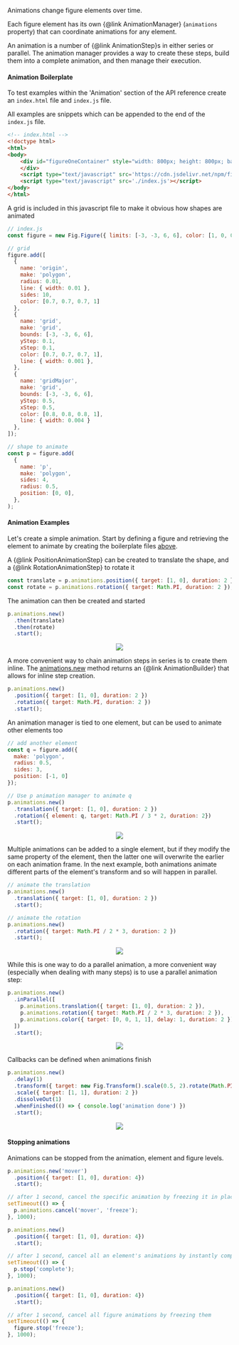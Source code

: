 Animations change figure elements over time.

Each figure element has its own {@link AnimationManager} (`animations` property) that can coordinate animations for any element.

An animation is a number of {@link AnimationStep}s in either series or parallel. The animation manager provides a way to create these steps, build them into a complete animation, and then manage their execution.

#### <a id="animation-boilerplate"></a> Animation Boilerplate
To test examples within the 'Animation' section of the API reference create an `index.html` file and `index.js` file.

All examples are snippets which can be appended to the end of the `index.js` file.

```html
<!-- index.html -->
<!doctype html>
<html>
<body>
    <div id="figureOneContainer" style="width: 800px; height: 800px; background-color: white;">
    </div>
    <script type="text/javascript" src='https://cdn.jsdelivr.net/npm/figureone@0.10.11/figureone.min.js'></script>
    <script type="text/javascript" src='./index.js'></script>
</body>
</html>
```

A grid is included in this javascript file to make it obvious how shapes are animated
```javascript
// index.js
const figure = new Fig.Figure({ limits: [-3, -3, 6, 6], color: [1, 0, 0, 1], lineWidth: 0.01, font: { size: 0.1 } });

// grid
figure.add([
  {
    name: 'origin',
    make: 'polygon',
    radius: 0.01,
    line: { width: 0.01 },
    sides: 10,
    color: [0.7, 0.7, 0.7, 1]
  },
  {
    name: 'grid',
    make: 'grid',
    bounds: [-3, -3, 6, 6],
    yStep: 0.1,
    xStep: 0.1,
    color: [0.7, 0.7, 0.7, 1],
    line: { width: 0.001 },
  },
  {
    name: 'gridMajor',
    make: 'grid',
    bounds: [-3, -3, 6, 6],
    yStep: 0.5,
    xStep: 0.5,
    color: [0.8, 0.8, 0.8, 1],
    line: { width: 0.004 }
  },
]);

// shape to animate
const p = figure.add(
  {
    name: 'p',
    make: 'polygon',
    sides: 4,
    radius: 0.5,
    position: [0, 0],
  },
);
```

#### Animation Examples

Let's create a simple animation. Start by defining a figure and retrieving the element to animate by creating the boilerplate files [above](#animation-boilerplate).

A {@link PositionAnimationStep} can be created to translate the shape, and a {@link RotationAnimationStep} to rotate it
```javascript
const translate = p.animations.position({ target: [1, 0], duration: 2 });
const rotate = p.animations.rotation({ target: Math.PI, duration: 2 });
```

The animation can then be created and started
```javascript
p.animations.new()
  .then(translate)
  .then(rotate)
  .start();
```

<p style="text-align: center"><img src="./tutorials/animation/ex1.gif"></p>


A more convenient way to chain animation steps in series is to create them inline. The <a href="#animationmanagernew">animations.new</a> method returns an {@link AnimationBuilder} that allows for inline step creation.

```javascript
p.animations.new()
  .position({ target: [1, 0], duration: 2 })
  .rotation({ target: Math.PI, duration: 2 })
  .start();
```


An animation manager is tied to one element, but can be used to animate other elements too
```javascript
// add another element
const q = figure.add({
  make: 'polygon',
  radius: 0.5,
  sides: 3,
  position: [-1, 0]
});

// Use p animation manager to animate q
p.animations.new()
  .translation({ target: [1, 0], duration: 2 })
  .rotation({ element: q, target: Math.PI / 3 * 2, duration: 2})
  .start();
```

<p style="text-align: center"><img src="./tutorials/animation/ex2.gif"></p>


Multiple animations can be added to a single element, but if they modify the same property of the element, then the latter one will overwrite the earlier on each animation frame. In the next example, both animations animate different parts of the element's transform and so will happen in parallel.

```javascript
// animate the translation
p.animations.new()
  .translation({ target: [1, 0], duration: 2 })
  .start();

// animate the rotation
p.animations.new()
  .rotation({ target: Math.PI / 2 * 3, duration: 2 })
  .start();
```

<p style="text-align: center"><img src="./tutorials/animation/ex3.gif"></p>

While this is one way to do a parallel animation, a more convenient way (especially when dealing with many steps) is to use a parallel animation step:

```javascript
p.animations.new()
  .inParallel([
    p.animations.translation({ target: [1, 0], duration: 2 }),
    p.animations.rotation({ target: Math.PI / 2 * 3, duration: 2 }),
    p.animations.color({ target: [0, 0, 1, 1], delay: 1, duration: 2 }),
  ])
  .start();
```

<p style="text-align: center"><img src="./tutorials/animation/ex4.gif"></p>

Callbacks can be defined when animations finish
```javascript
p.animations.new()
  .delay(1)
  .transform({ target: new Fig.Transform().scale(0.5, 2).rotate(Math.PI).translate(1, 0), duration: 2 })
  .scale({ target: [1, 1], duration: 2 })
  .dissolveOut(1)
  .whenFinished(() => { console.log('animation done') })
  .start();
```

<p style="text-align: center"><img src="./tutorials/animation/ex5.gif"></p>

#### Stopping animations

Animations can be stopped from the animation, element and figure levels.

```javascript
p.animations.new('mover')
  .position({ target: [1, 0], duration: 4})
  .start();

// after 1 second, cancel the specific animation by freezing it in place
setTimeout(() => {
  p.animations.cancel('mover', 'freeze');
}, 1000);
```


```javascript
p.animations.new()
  .position({ target: [1, 0], duration: 4})
  .start();

// after 1 second, cancel all an element's animations by instantly completing them
setTimeout(() => {
  p.stop('complete');
}, 1000);
```

```javascript
p.animations.new()
  .position({ target: [1, 0], duration: 4})
  .start();

// after 1 second, cancel all figure animations by freezing them
setTimeout(() => {
  figure.stop('freeze');
}, 1000);
```
